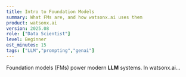 ```yaml
---
title: Intro to Foundation Models
summary: What FMs are, and how watsonx.ai uses them
product: watsonx.ai
version: 2025.08
role: ["Data Scientist"]
level: Beginner
est_minutes: 15
tags: ["LLM","prompting","genai"]
---
```


Foundation models (FMs) power modern **LLM** systems. In watsonx.ai…
